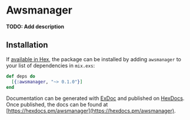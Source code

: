 # Awsmanager

**TODO: Add description**

## Installation

If [available in Hex](https://hex.pm/docs/publish), the package can be installed
by adding `awsmanager` to your list of dependencies in `mix.exs`:

```elixir
def deps do
  [{:awsmanager, "~> 0.1.0"}]
end
```

Documentation can be generated with [ExDoc](https://github.com/elixir-lang/ex_doc)
and published on [HexDocs](https://hexdocs.pm). Once published, the docs can
be found at [https://hexdocs.pm/awsmanager](https://hexdocs.pm/awsmanager).

